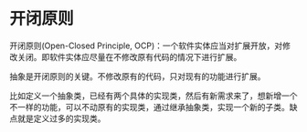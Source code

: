 # 开闭原则

开闭原则(Open-Closed Principle, OCP)：一个软件实体应当对扩展开放，对修改关闭。即软件实体应尽量在不修改原有代码的情况下进行扩展。

抽象是开闭原则的关键。不修改原有的代码，只对现有的功能进行扩展。

比如定义一个抽象类，已经有两个具体的实现类，然后有新需求来了，想新增一个不一样的功能，可以不动原有的实现类，通过继承抽象类，实现一个新的子类。缺点就是定义过多的实现类。
